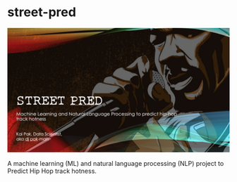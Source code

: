 # street-pred

![](images/street_pred_pres_title.png)

A machine learning (ML) and natural language processing (NLP) project to Predict Hip Hop track hotness.

